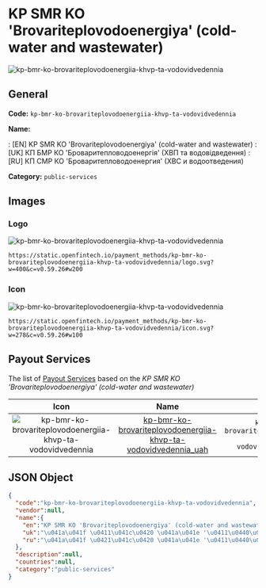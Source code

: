 
# KP SMR KO 'Brovariteplovodoenergiya' (cold-water and wastewater) 
![kp-bmr-ko-brovariteplovodoenergiia-khvp-ta-vodovidvedennia](https://static.openfintech.io/payment_methods/kp-bmr-ko-brovariteplovodoenergiia-khvp-ta-vodovidvedennia/logo.svg?w=400&c=v0.59.26#w200)  

## General 
**Code:** `kp-bmr-ko-brovariteplovodoenergiia-khvp-ta-vodovidvedennia` 
 
**Name:** 
 
:	[EN] KP SMR KO 'Brovariteplovodoenergiya' (cold-water and wastewater) 
:	[UK] КП БМР КО 'Броваритепловодоенергія' (ХВП та водовідведення) 
:	[RU] КП СМР КО 'Броваритепловодоенергия' (ХВС и водоотведения) 
 
**Category:** `public-services` 
 

## Images 

### Logo 
![kp-bmr-ko-brovariteplovodoenergiia-khvp-ta-vodovidvedennia](https://static.openfintech.io/payment_methods/kp-bmr-ko-brovariteplovodoenergiia-khvp-ta-vodovidvedennia/logo.svg?w=400&c=v0.59.26#w200)  

```
https://static.openfintech.io/payment_methods/kp-bmr-ko-brovariteplovodoenergiia-khvp-ta-vodovidvedennia/logo.svg?w=400&c=v0.59.26#w200
```  

### Icon 
![kp-bmr-ko-brovariteplovodoenergiia-khvp-ta-vodovidvedennia](https://static.openfintech.io/payment_methods/kp-bmr-ko-brovariteplovodoenergiia-khvp-ta-vodovidvedennia/icon.svg?w=278&c=v0.59.26#w100)  

```
https://static.openfintech.io/payment_methods/kp-bmr-ko-brovariteplovodoenergiia-khvp-ta-vodovidvedennia/icon.svg?w=278&c=v0.59.26#w100
```  

## Payout Services 
 
The list of [Payout Services](/payout-services/) based on the _KP SMR KO 'Brovariteplovodoenergiya' (cold-water and wastewater)_ 

|Icon|Name|Code| 
|:---:|:---:|:---:| 
|![kp-bmr-ko-brovariteplovodoenergiia-khvp-ta-vodovidvedennia](https://static.openfintech.io/payout_methods/kp-bmr-ko-brovariteplovodoenergiia-khvp-ta-vodovidvedennia/icon.png?w=278&c=v0.59.26#w40) |[kp-bmr-ko-brovariteplovodoenergiia-khvp-ta-vodovidvedennia_uah](/payout-services/kp-bmr-ko-brovariteplovodoenergiia-khvp-ta-vodovidvedennia_uah/)|`kp-bmr-ko-brovariteplovodoenergiia-khvp-ta-vodovidvedennia_uah`| 
 

## JSON Object 

```json
{
  "code":"kp-bmr-ko-brovariteplovodoenergiia-khvp-ta-vodovidvedennia",
  "vendor":null,
  "name":{
    "en":"KP SMR KO 'Brovariteplovodoenergiya' (cold-water and wastewater)",
    "uk":"\u041a\u041f \u0411\u041c\u0420 \u041a\u041e '\u0411\u0440\u043e\u0432\u0430\u0440\u0438\u0442\u0435\u043f\u043b\u043e\u0432\u043e\u0434\u043e\u0435\u043d\u0435\u0440\u0433\u0456\u044f' (\u0425\u0412\u041f \u0442\u0430 \u0432\u043e\u0434\u043e\u0432\u0456\u0434\u0432\u0435\u0434\u0435\u043d\u043d\u044f)",
    "ru":"\u041a\u041f \u0421\u041c\u0420 \u041a\u041e '\u0411\u0440\u043e\u0432\u0430\u0440\u0438\u0442\u0435\u043f\u043b\u043e\u0432\u043e\u0434\u043e\u0435\u043d\u0435\u0440\u0433\u0438\u044f' (\u0425\u0412\u0421 \u0438 \u0432\u043e\u0434\u043e\u043e\u0442\u0432\u0435\u0434\u0435\u043d\u0438\u044f)"
  },
  "description":null,
  "countries":null,
  "category":"public-services"
}
```  
